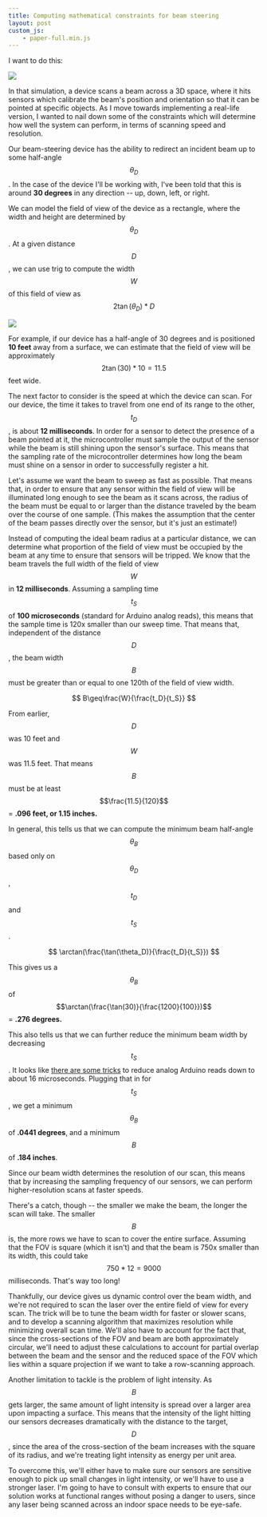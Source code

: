 ```yaml
---
title: Computing mathematical constraints for beam steering
layout: post
custom_js:
    - paper-full.min.js
---
```



I want to do this: 

![](https://j.gifs.com/G694LQ.gif)

In that simulation, a device scans a beam across a 3D space, where it hits sensors which calibrate the beam's position and orientation so that it can be pointed at specific objects. As I move towards implementing a real-life version, I wanted to nail down some of the constraints which will determine how well the system can perform, in terms of scanning speed and resolution.

Our beam-steering device has the ability to redirect an incident beam up to some half-angle $$ \theta_D $$. In the case of the device I'll be working with, I've been told that this is around **30 degrees** in any direction -- up, down, left, or right.

We can model the field of view of the device as a rectangle, where the width and height are determined by $$ \theta_D $$. At a given distance $$ D $$, we can use trig to compute the width $$ W $$ of this field of view as $$ 2\tan(\theta_D)*D $$

![](http://i.imgur.com/VeGngf4.jpg)

For example, if our device has a half-angle of 30 degrees and is positioned **10 feet** away from a surface, we can estimate that the field of view will be approximately $$ 2\tan(30)*10 = 11.5 $$ feet wide.

The next factor to consider is the speed at which the device can scan. For our device, the time it takes to travel from one end of its range to the other, $$t_D$$, is about **12 milliseconds**. In order for a sensor to detect the presence of a beam pointed at it, the microcontroller must sample the output of the sensor while the beam is still shining upon the sensor's surface. This means that the sampling rate of the microcontroller determines how long the beam must shine on a sensor in order to successfully register a hit.

Let's assume we want the beam to sweep as fast as possible. That means that, in order to ensure that any sensor within the field of view will be illuminated long enough to see the beam as it scans across, the radius of the beam must be equal to or larger than the distance traveled by the beam over the course of one sample. (This makes the assumption that the center of the beam passes directly over the sensor, but it's just an estimate!)

<canvas class="canvas-example" id="myCanvas"></canvas>
<script type="text/paperscript" canvas="myCanvas">
    var laserRadius = 60;
    var sensorRadius = 5;
    var scanningTime = 2; //seconds

    var scanningSpeed = project.view.bounds.width / scanningTime;
    var laserCircle = new Path.Circle(project.view.bounds.leftCenter, laserRadius);

    var sensorCircle = new Path.Circle(project.view.center, sensorRadius);
    sensorCircle.fillColor = 'black';

    laserCircle.fillColor = 'red';

    var sensorTime = 0;

    var timeText = new PointText(project.view.center);
    timeText.position.y += project.view.bounds.height/4;
    timeText.content = "" + sensorTime;
    timeText.style = {
        fontFamily: 'Courier New',
        fontSize: 20,
        justification: 'center',
        fillColor: 'black',
        strokeColor: 'black'
    };

    function onFrame(event){
        var offset = scanningSpeed * event.delta;
        laserCircle.position.x += offset;

        if (laserCircle.position.x > project.view.bounds.width){
            laserCircle.position.x = 0;
            sensorTime = 0;
        }

        var hit = hitTest(laserCircle, sensorCircle);

        if (hit){
            sensorTime += event.delta;
        }

        timeText.content = sensorTime.toFixed(4);
    }

    function hitTest(laser, sensor){
        if (laser.contains(sensor.position)){
            sensor.fillColor = 'green';
            return true;
        } else {
            sensor.fillColor = 'black';
            return false;
        }
    }

</script>
<canvas class="canvas-example" id="myCanvas2"></canvas>
<script type="text/paperscript" canvas="myCanvas2">
    var laserRadius = 120;
    var sensorRadius = 5;
    var scanningTime = 2; //seconds

    var scanningSpeed = project.view.bounds.width / scanningTime;
    var laserCircle = new Path.Circle(project.view.bounds.leftCenter, laserRadius);

    var sensorCircle = new Path.Circle(project.view.center, sensorRadius);
    sensorCircle.fillColor = 'black';

    laserCircle.fillColor = 'red';

    var sensorTime = 0;

    var timeText = new PointText(project.view.center);
    timeText.position.y += project.view.bounds.height/4;
    timeText.content = "" + sensorTime;
    timeText.style = {
        fontFamily: 'Courier New',
        fontSize: 20,
        justification: 'center',
        fillColor: 'black',
        strokeColor: 'black'
    };

    function onFrame(event){
        var offset = scanningSpeed * event.delta;
        laserCircle.position.x += offset;

        if (laserCircle.position.x > project.view.bounds.width){
            laserCircle.position.x = 0;
            sensorTime = 0;
        }

        var hit = hitTest(laserCircle, sensorCircle);

        if (hit){
            sensorTime += event.delta;
        }

        timeText.content = sensorTime.toFixed(4);
    }

    function hitTest(laser, sensor){
        if (laser.contains(sensor.position)){
            sensor.fillColor = 'green';
            return true;
        } else {
            sensor.fillColor = 'black';
            return false;
        }
    }

</script>
Instead of computing the ideal beam radius at a particular distance, we can determine what proportion of the field of view must be occupied by the beam at any time to ensure that sensors will be tripped. We know that the beam travels the full width of the field of view $$W$$ in **12 milliseconds**. Assuming a sampling time $$t_S$$ of **100 microseconds** (standard for Arduino analog reads), this means that the sample time is 120x smaller than our sweep time. That means that, independent of the distance $$D$$, the beam width $$B$$ must be greater than or equal to one 120th of the field of view width.

$$
    B\geq\frac{W}{\frac{t_D}{t_S}}
$$

From earlier, $$D$$ was 10 feet and $$W$$ was 11.5 feet. That means $$B$$ must be at least $$\frac{11.5}{120}$$ = **.096 feet, or 1.15 inches.**

In general, this tells us that we can compute the minimum beam half-angle $$\theta_B$$ based only on $$\theta_D$$, $$t_D$$ and $$t_S$$.

$$
    \arctan(\frac{\tan(\theta_D)}{\frac{t_D}{t_S}})
$$

This gives us a $$\theta_B$$ of $$\arctan(\frac{\tan(30)}{\frac{1200}{100}})$$ = **.276 degrees.**

This also tells us that we can further reduce the minimum beam width by decreasing $$t_S$$. It looks like [there are some tricks](http://forum.arduino.cc/index.php?topic=6549.0) to reduce analog Arduino reads down to about 16 microseconds. Plugging that in for $$t_S$$, we get a minimum $$\theta_B$$ of **.0441 degrees**, and a minimum $$B$$ of **.184 inches**.

Since our beam width determines the resolution of our scan, this means that by increasing the sampling frequency of our sensors, we can perform higher-resolution scans at faster speeds. 

There's a catch, though -- the smaller we make the beam, the longer the scan will take. The smaller $$B$$ is, the more rows we have to scan to cover the entire surface. Assuming that the FOV is square (which it isn't) and that the beam is 750x smaller than its width, this could take $$750 * 12 = 9000$$ milliseconds. That's way too long!

Thankfully, our device gives us dynamic control over the beam width, and we're not required to scan the laser over the entire field of view for every scan. The trick will be to tune the beam width for faster or slower scans, and to develop a scanning algorithm that maximizes resolution while minimizing overall scan time. We'll also have to account for the fact that, since the cross-sections of the FOV and beam are both approximately circular, we'll need to adjust these calculations to account for partial overlap between the beam and the sensor and the reduced space of the FOV which lies within a square projection if we want to take a row-scanning approach.

Another limitation to tackle is the problem of light intensity. As $$B$$ gets larger, the same amount of light intensity is spread over a larger area upon impacting a surface. This means that the intensity of the light hitting our sensors decreases dramatically with the distance to the target, $$D$$, since the area of the cross-section of the beam increases with the square of its radius, and we're treating light intensity as energy per unit area.

To overcome this, we'll either have to make sure our sensors are sensitive enough to pick up small changes in light intensity, or we'll have to use a stronger laser. I'm going to have to consult with experts to ensure that our solution works at functional ranges without posing a danger to users, since any laser being scanned across an indoor space needs to be eye-safe. 